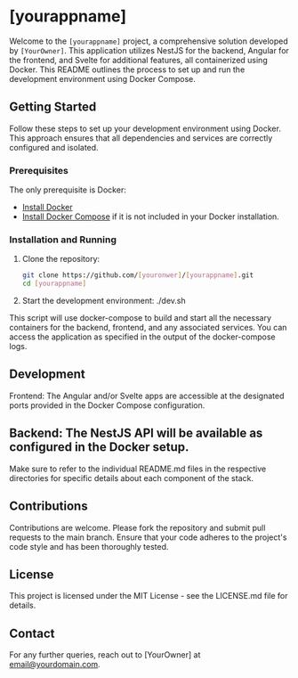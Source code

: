 # [yourappname]

Welcome to the `[yourappname]` project, a comprehensive solution developed by `[YourOwner]`. This application utilizes NestJS for the backend, Angular for the frontend, and Svelte for additional features, all containerized using Docker. This README outlines the process to set up and run the development environment using Docker Compose.

## Getting Started

Follow these steps to set up your development environment using Docker. This approach ensures that all dependencies and services are correctly configured and isolated.

### Prerequisites

The only prerequisite is Docker:
- [Install Docker](https://docs.docker.com/get-docker/)
- [Install Docker Compose](https://docs.docker.com/compose/install/) if it is not included in your Docker installation.

### Installation and Running

1. Clone the repository:
   ```bash
   git clone https://github.com/[youronwer]/[yourappname].git
   cd [yourappname]
2. Start the development environment:
   ./dev.sh

This script will use docker-compose to build and start all the necessary containers for the backend, frontend, and any associated services. You can access the application as specified in the output of the docker-compose logs.

## Development
Frontend: The Angular and/or Svelte apps are accessible at the designated ports provided in the Docker Compose configuration.
## Backend: The NestJS API will be available as configured in the Docker setup.
Make sure to refer to the individual README.md files in the respective directories for specific details about each component of the stack.

## Contributions
Contributions are welcome. Please fork the repository and submit pull requests to the main branch. Ensure that your code adheres to the project's code style and has been thoroughly tested.

## License
This project is licensed under the MIT License - see the LICENSE.md file for details.

## Contact
For any further queries, reach out to [YourOwner] at email@yourdomain.com.
